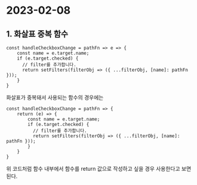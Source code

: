 # 2023-02-08 

## 1. 화살표 중복 함수

```
const handleCheckboxChange = pathFn => e => {
    const name = e.target.name;
    if (e.target.checked) {
      // filter를 추가합니다.
      return setFilters(filterObj => ({ ...filterObj, [name]: pathFn }));
    }
}
```

화살표가 중복돼서 사용되는 함수의 경우에는

```
const handleCheckboxChange = pathFn => {
    return (e) => {
        const name = e.target.name;
        if (e.target.checked) {
          // filter를 추가합니다.
          return setFilters(filterObj => ({ ...filterObj, [name]: pathFn }));
        }
    }
}

```

위 코드처럼 함수 내부에서 함수를 return 값으로 작성하고 싶을 경우 사용한다고 보면 된다.
